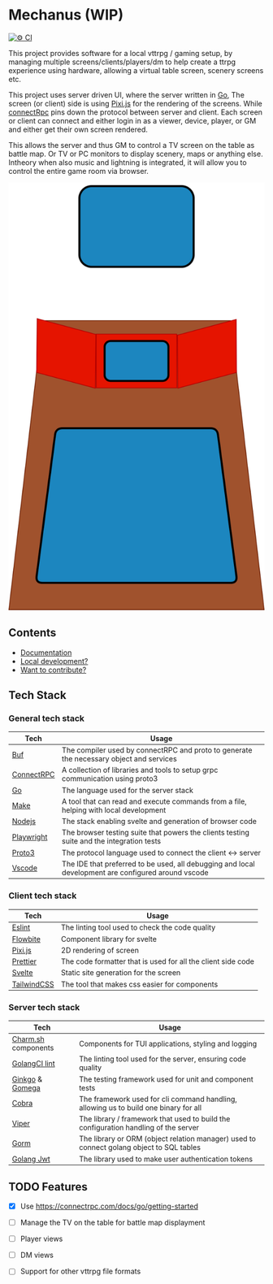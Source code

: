 # Mechanus (WIP)

[![⚙️ CI](https://github.com/DaanV2/mechanus/actions/workflows/checks.yaml/badge.svg)](https://github.com/DaanV2/mechanus/actions/workflows/checks.yaml)

This project provides software for a local vttrpg / gaming setup, by managing multiple screens/clients/players/dm to help create a ttrpg experience using hardware, allowing a virtual table screen, scenery screens etc.

This project uses server driven UI, where the server written in [Go](https://go.dev/), The screen (or client) side is using [Pixi.js](https://pixijs.com/) for the rendering of the screens. While [connectRpc](https://connectrpc.com/) pins down the protocol between server and client. Each screen or client can connect and either login in as a viewer, device, player, or GM and either get their own screen rendered.

This allows the server and thus GM to control a TV screen on the table as battle map. Or TV or PC monitors to display scenery, maps or anything else. Intheory when also music and lightning is integrated, it will allow you to control the entire game room via browser.

![overview](./docs/assets/overview.svg)

## Contents

- [Documentation](./docs/README.md)
- [Local development?](./docs/development.md)
- [Want to contribute?](./docs/contributing.md)

## Tech Stack

### General tech stack

| Tech                                                      | Usage                                                                                               |
| --------------------------------------------------------- | --------------------------------------------------------------------------------------------------- |
| [Buf](https://github.com/bufbuild/buf)                    | The compiler used by connectRPC and proto to generate the necessary object and services             |
| [ConnectRPC](https://connectrpc.com/)                     | A collection of libraries and tools to setup grpc communication using proto3                        |
| [Go](https://go.dev/)                                     | The language used for the server stack                                                              |
| [Make](https://www.gnu.org/software/make/)                | A tool that can read and execute commands from a file, helping with local development               |
| [Nodejs](https://nodejs.org/en)                           | The stack enabling svelte and generation of browser code                                            |
| [Playwright](https://playwright.dev/)                     | The browser testing suite that powers the clients testing suite and the integration tests           |
| [Proto3](https://protobuf.dev/programming-guides/proto3/) | The protocol language used to connect the client <-> server                                         |
| [Vscode](https://code.visualstudio.com/)                  | The IDE that preferred to be used, all debugging and local development are configured around vscode |

### Client tech stack

| Tech                                    | Usage                                                        |
| --------------------------------------- | ------------------------------------------------------------ |
| [Eslint](https://eslint.org/)           | The linting tool used to check the code quality              |
| [Flowbite](https://flowbite.com/)       | Component library for svelte                                 |
| [Pixi.js](https://pixijs.com/)          | 2D rendering of screen                                       |
| [Prettier](https://prettier.io/)        | The code formatter that is used for all the client side code |
| [Svelte](https://svelte.dev/)           | Static site generation for the screen                        |
| [TailwindCSS](https://tailwindcss.com/) | The tool that makes css easier for components                |

### Server tech stack

| Tech                                                                                | Usage                                                                                    |
| ----------------------------------------------------------------------------------- | ---------------------------------------------------------------------------------------- |
| [Charm.sh](https://charm.land/) components                                          | Components for TUI applications, styling and logging                                     |
| [GolangCI lint](https://github.com/golangci/golangci-lint)                          | The linting tool used for the server, ensuring code quality                              |
| [Ginkgo](https://github.com/onsi/ginkgo) & [Gomega](https://github.com/onsi/gomega) | The testing framework used for unit and component tests                                  |
| [Cobra](https://github.com/spf13/cobra)                                             | The framework used for cli command handling, allowing us to build one binary for all     |
| [Viper](https://github.com/spf13/viper)                                             | The library / framework that used to build the configuration handling of the server      |
| [Gorm](gorm.io/gorm)                                                                | The library or ORM (object relation manager) used to connect golang object to SQL tables |
| [Golang Jwt](https://github.com/golang-jwt/jwt)                                     | The library used to make user authentication tokens                                      |

## TODO Features

- [x] Use https://connectrpc.com/docs/go/getting-started
- [ ] Manage the TV on the table for battle map displayment
- [ ] Player views
- [ ] DM views
- [ ] Support for other vttrpg file formats


